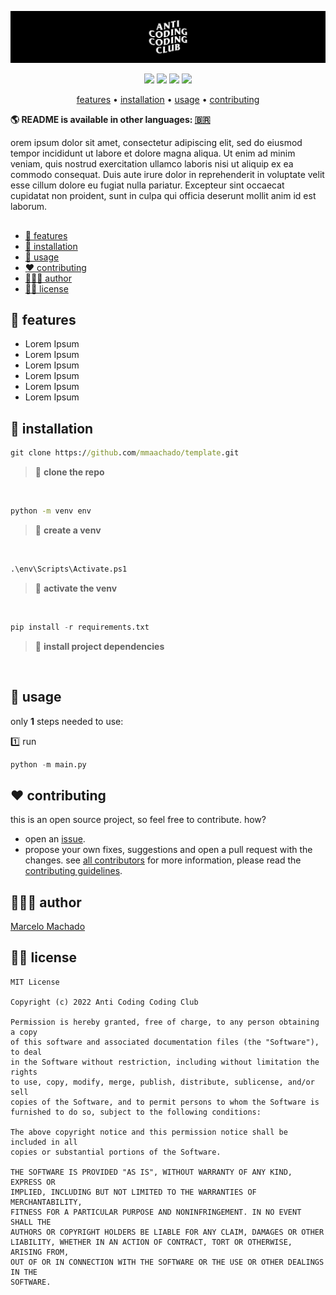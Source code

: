 ![](assets/header.jpg)

<p align="center">
  <img src="https://shields.io/badge/python-3.11.2-3776AB?logo=python&style=flat">
  <img src="https://shields.io/badge/django-4.1.7-092E20?logo=django&style=flat">
  <img src="https://shields.io/badge/flask-2.2.3-000000?logo=flask&style=flat">
  <img src="https://shields.io/badge/fastapi-0.95.0-009688?logo=fastapi&style=flat">
</p>


<p align="center">
    <a href="#-features">features</a>
  • <a href="#-installation">installation</a>
  • <a href="#-usage">usage</a>
  • <a href="#️-contributing">contributing</a>
</p>

**🌎 README is available in other languages:  [🇧🇷](translations/README_pt-br.md)**

orem ipsum dolor sit amet, consectetur adipiscing elit, sed do eiusmod tempor incididunt ut labore et dolore magna aliqua. Ut enim ad minim veniam, quis nostrud exercitation ullamco laboris nisi ut aliquip ex ea commodo consequat. Duis aute irure dolor in reprehenderit in voluptate velit esse cillum dolore eu fugiat nulla pariatur. Excepteur sint occaecat cupidatat non proident, sunt in culpa qui officia deserunt mollit anim id est laborum.

##
- [🌟 features](#-features)
- [📲 installation](#-installation)
- [🐍 usage](#-usage)
- [❤️ contributing](#️-contributing)
- [👨🏻‍💻 author](#-author)
- [👮🏻 license](#-license)



## 🌟 features

* Lorem Ipsum
* Lorem Ipsum
* Lorem Ipsum
* Lorem Ipsum
* Lorem Ipsum
* Lorem Ipsum


## 📲 installation

```cmd
git clone https://github.com/mmaachado/template.git
```
>📣 **clone the repo**

<br/>

```cmd
python -m venv env
```
>📣 **create a venv**

<br/>

```cmd
.\env\Scripts\Activate.ps1
```
>📣 **activate the venv**

<br/>

```python
pip install -r requirements.txt
```
>📣 **install project dependencies**

<br/>

## 🐍 usage

only **1** steps needed to use:

1️⃣ run
```python
python -m main.py
```

## ❤️ contributing
this is an open source project, so feel free to contribute. how?
- open an [issue](https://github.com/mmaachado/template/issues).
- propose your own fixes, suggestions and open a pull request with the changes.
see [all contributors](https://github.com/mmaachado/template/graphs/contributors)
for more information, please read the [contributing guidelines](https://github.com/mmaachado/template/blob/master/CONTRIBUTING.md).

## 👨🏻‍💻 author
[Marcelo Machado](http://www.twitter.com/hayashilol1)

## 👮🏻 license
```
MIT License

Copyright (c) 2022 Anti Coding Coding Club

Permission is hereby granted, free of charge, to any person obtaining a copy
of this software and associated documentation files (the "Software"), to deal
in the Software without restriction, including without limitation the rights
to use, copy, modify, merge, publish, distribute, sublicense, and/or sell
copies of the Software, and to permit persons to whom the Software is
furnished to do so, subject to the following conditions:

The above copyright notice and this permission notice shall be included in all
copies or substantial portions of the Software.

THE SOFTWARE IS PROVIDED "AS IS", WITHOUT WARRANTY OF ANY KIND, EXPRESS OR
IMPLIED, INCLUDING BUT NOT LIMITED TO THE WARRANTIES OF MERCHANTABILITY,
FITNESS FOR A PARTICULAR PURPOSE AND NONINFRINGEMENT. IN NO EVENT SHALL THE
AUTHORS OR COPYRIGHT HOLDERS BE LIABLE FOR ANY CLAIM, DAMAGES OR OTHER
LIABILITY, WHETHER IN AN ACTION OF CONTRACT, TORT OR OTHERWISE, ARISING FROM,
OUT OF OR IN CONNECTION WITH THE SOFTWARE OR THE USE OR OTHER DEALINGS IN THE
SOFTWARE.

```